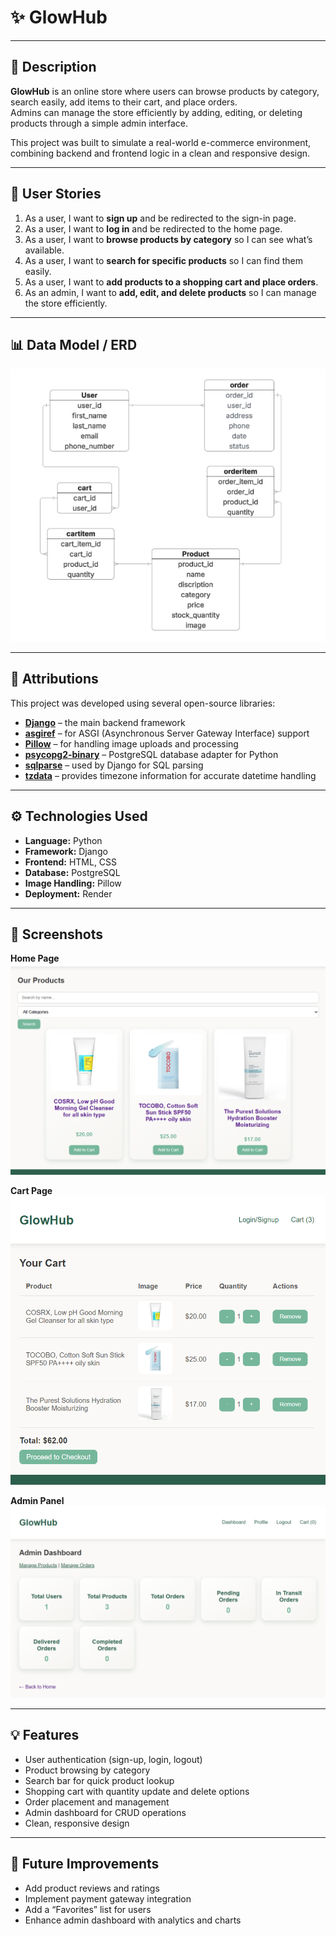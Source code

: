 # ✨ GlowHub


---

## 📝 Description

**GlowHub** is an online store where users can browse products by category, search easily, add items to their cart, and place orders.  
Admins can manage the store efficiently by adding, editing, or deleting products through a simple admin interface.  

This project was built to simulate a real-world e-commerce environment, combining backend and frontend logic in a clean and responsive design.

---

## 👥 User Stories

1. As a user, I want to **sign up** and be redirected to the sign-in page.  
2. As a user, I want to **log in** and be redirected to the home page.  
3. As a user, I want to **browse products by category** so I can see what’s available.  
4. As a user, I want to **search for specific products** so I can find them easily.  
5. As a user, I want to **add products to a shopping cart and place orders**.  
6. As an admin, I want to **add, edit, and delete products** so I can manage the store efficiently.  

---

## 📊 Data Model / ERD

![GlowHub ERD](media/readme/ERD.png)

---

## 🧾 Attributions

This project was developed using several open-source libraries:

- [**Django**](https://www.djangoproject.com/) – the main backend framework  
- [**asgiref**](https://pypi.org/project/asgiref/) – for ASGI (Asynchronous Server Gateway Interface) support  
- [**Pillow**](https://pypi.org/project/Pillow/) – for handling image uploads and processing  
- [**psycopg2-binary**](https://pypi.org/project/psycopg2-binary/) – PostgreSQL database adapter for Python  
- [**sqlparse**](https://pypi.org/project/sqlparse/) – used by Django for SQL parsing  
- [**tzdata**](https://pypi.org/project/tzdata/) – provides timezone information for accurate datetime handling  

---

## ⚙️ Technologies Used

- **Language:** Python  
- **Framework:** Django  
- **Frontend:** HTML, CSS  
- **Database:** PostgreSQL  
- **Image Handling:** Pillow  
- **Deployment:** Render  

---

## 📸 Screenshots

**Home Page**  
![GlowHub Home](media/readme/home.png)

**Cart Page**  
![GlowHub Cart](media/readme/cart.png)

**Admin Panel**  
![GlowHub Dashboard](media/readme/dashboard.png)

---

## 💡 Features

- User authentication (sign-up, login, logout)  
- Product browsing by category  
- Search bar for quick product lookup  
- Shopping cart with quantity update and delete options  
- Order placement and management  
- Admin dashboard for CRUD operations  
- Clean, responsive design  

---

## 🔮 Future Improvements

- Add product reviews and ratings  
- Implement payment gateway integration  
- Add a “Favorites” list for users  
- Enhance admin dashboard with analytics and charts
